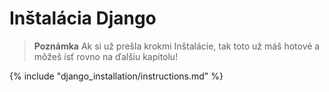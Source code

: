 # Inštalácia Django

> **Poznámka** Ak si už prešla krokmi Inštalácie, tak toto už máš hotové a môžeš ísť rovno na ďalšiu kapitolu!

{% include "django_installation/instructions.md" %}
